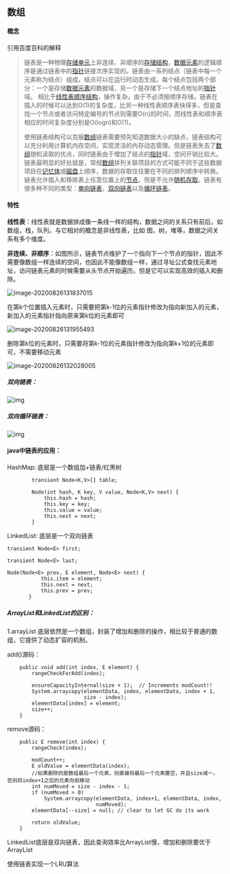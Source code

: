 

## 数组

#### 概念

引用百度百科的解释

> 链表是一种物理[存储单元](https://baike.baidu.com/item/存储单元/8727749)上非连续、非顺序的[存储结构](https://baike.baidu.com/item/存储结构/350782)，[数据元素](https://baike.baidu.com/item/数据元素/715313)的逻辑顺序是通过链表中的[指针](https://baike.baidu.com/item/指针/2878304)链接次序实现的。链表由一系列结点（链表中每一个元素称为结点）组成，结点可以在运行时动态生成。每个结点包括两个部分：一个是存储[数据元素](https://baike.baidu.com/item/数据元素)的数据域，另一个是存储下一个结点地址的[指针](https://baike.baidu.com/item/指针/2878304)域。 相比于[线性表](https://baike.baidu.com/item/线性表/3228081)[顺序结构](https://baike.baidu.com/item/顺序结构/9845234)，操作复杂。由于不必须按顺序存储，链表在插入的时候可以达到O(1)的复杂度，比另一种线性表顺序表快得多，但是查找一个节点或者访问特定编号的节点则需要O(n)的时间，而线性表和顺序表相应的时间复杂度分别是O(logn)和O(1)。
>
> 使用链表结构可以克服[数组](https://baike.baidu.com/item/数组/3794097)链表需要预先知道数据大小的缺点，链表结构可以充分利用计算机内存空间，实现灵活的内存动态管理。但是链表失去了[数组](https://baike.baidu.com/item/数组/3794097)随机读取的优点，同时链表由于增加了结点的[指针](https://baike.baidu.com/item/指针/2878304)域，空间开销比较大。链表最明显的好处就是，常规[数组](https://baike.baidu.com/item/数组/3794097)排列关联项目的方式可能不同于这些数据项目在[记忆体](https://baike.baidu.com/item/记忆体/3029693)或[磁盘](https://baike.baidu.com/item/磁盘/2842227)上顺序，数据的存取往往要在不同的排列顺序中转换。链表允许插入和移除表上任意位置上的[节点](https://baike.baidu.com/item/节点/865052)，但是不允许[随机存取](https://baike.baidu.com/item/随机存取/4610937)。链表有很多种不同的类型：[单向链表](https://baike.baidu.com/item/单向链表/8671935)，[双向链表](https://baike.baidu.com/item/双向链表/2968731)以及[循环链表](https://baike.baidu.com/item/循环链表/3228465)。

#### 特性

<b>线性表</b>：线性表就是数据排成像一条线一样的结构，数据之间的关系只有前后，如数组，栈，队列。与它相对的概念是非线性表，比如 图，树，堆等，数据之间关系有多个维度。

<b>非连续、非顺序</b>：如图所示，链表节点维护了一个指向下一个节点的指针，因此不需要像数组一样连续的空间，也因此不能像数组一样，通过寻址公式查找元素地址，访问链表元素的时候需要从头节点开始遍历。但是它可以实现高效的插入和删除。

![image-20200826131837015](C:\Users\SYP\AppData\Roaming\Typora\typora-user-images\image-20200826131837015.png)

在第k个位置插入元素时，只需要把第k-1位的元素指针修改为指向新加入的元素，新加入的元素指针指向原来第k位的元素即可

![image-20200826131955493](C:\Users\SYP\AppData\Roaming\Typora\typora-user-images\image-20200826131955493.png)

删除第k位的元素时，只需要将第k-1位的元素指针修改为指向第k+1位的元素即可，不需要移动元素

![image-20200826132028005](C:\Users\SYP\AppData\Roaming\Typora\typora-user-images\image-20200826132028005.png)

##### 双向链表：

![img](https://static001.geekbang.org/resource/image/cb/0b/cbc8ab20276e2f9312030c313a9ef70b.jpg)

##### 双向循环链表：

![img](https://static001.geekbang.org/resource/image/d1/91/d1665043b283ecdf79b157cfc9e5ed91.jpg)

#### java中链表的应用：

HashMap: 底层是一个数组加+链表/红黑树   

```
        transient Node<K,V>[] table;
        
        Node(int hash, K key, V value, Node<K,V> next) {
            this.hash = hash;
            this.key = key;
            this.value = value;
            this.next = next;
        }
```

LinkedList: 底层是一个双向链表

 ```
 transient Node<E> first;

 transient Node<E> last;
 
 Node(Node<E> prev, E element, Node<E> next) {
            this.item = element;
            this.next = next;
            this.prev = prev;
        }
 ```



##### ArrayList和LinkedList的区别：

1.arrayList 底层依然是一个数组，封装了增加和删除的操作，相比较于普通的数组，它提供了动态扩容的机制。

add()源码：

```
    public void add(int index, E element) {
        rangeCheckForAdd(index);

        ensureCapacityInternal(size + 1);  // Increments modCount!!
        System.arraycopy(elementData, index, elementData, index + 1,
                         size - index);
        elementData[index] = element;
        size++;
    }

```

remove源码：

```
    public E remove(int index) {
        rangeCheck(index);

        modCount++;
        E oldValue = elementData(index);
		//如果删除的是数组最后一个元素，则直接将最后一个元素置空，并且size减一， 否则将index+1之后的元素向前移动
        int numMoved = size - index - 1;
        if (numMoved > 0)
            System.arraycopy(elementData, index+1, elementData, index,
                             numMoved);
        elementData[--size] = null; // clear to let GC do its work

        return oldValue;
    }

```

 LinkedList底层是双向链表，因此查询效率比ArrayList慢，增加和删除要优于ArrayList

使用链表实现一个LRU算法







